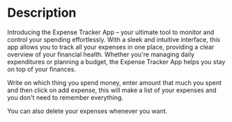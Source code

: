 # Description

Introducing the Expense Tracker App – your ultimate tool to monitor and control your spending effortlessly. With a sleek and intuitive interface, this app allows you to track all your expenses in one place, providing a clear overview of your financial health. Whether you're managing daily expenditures or planning a budget, the Expense Tracker App helps you stay on top of your finances.

Write on which thing you spend money, enter amount that much you spent and then click on add expense, this will make a list of your expenses and you don't need to remember everything.

You can also delete your expenses whenever you want.
